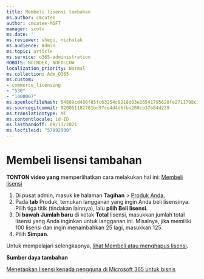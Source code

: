 ```yaml
---
title: Membeli lisensi tambahan
ms.author: cmcatee
author: cmcatee-MSFT
manager: scotv
ms.date: ''
ms.reviewer: shegu, nicholak
ms.audience: Admin
ms.topic: article
ms.service: o365-administration
ROBOTS: NOINDEX, NOFOLLOW
localization_priority: Normal
ms.collection: Adm_O365
ms.custom:
- commerce_licensing
- "530"
- "1400007"
ms.openlocfilehash: 54889cd480f85fc63254c8218d03e26541795620fe2711798c19c9c503637f92
ms.sourcegitcommit: 920051182781bd97ce4d4d6fbd268cb37b84d239
ms.translationtype: MT
ms.contentlocale: id-ID
ms.lasthandoff: 08/11/2021
ms.locfileid: "57892930"
---
```

# <a name="buy-additional-licenses"></a>Membeli lisensi tambahan

**TONTON video yang** memperlihatkan cara melakukan hal ini: [Membeli lisensi](https://go.microsoft.com/fwlink/p/?linkid=2154857)

1. Di pusat admin, masuk ke halaman **Tagihan**  >  [Produk Anda.](https://go.microsoft.com/fwlink/p/?linkid=842054)
2. Pada **tab** Produk, temukan langganan yang ingin Anda beli lisensinya. Pilih tiga titik (tindakan lainnya), lalu **pilih Beli lisensi**.
3. Di **bawah Jumlah baru** di kotak **Total** lisensi, masukkan jumlah total lisensi yang Anda inginkan untuk langganan ini. Misalnya, jika memiliki 100 lisensi dan ingin menambahkan 25 lagi, masukkan 125.
4. Pilih **Simpan**.

Untuk mempelajari selengkapnya, [lihat Membeli atau menghapus lisensi](https://docs.microsoft.com/microsoft-365/commerce/licenses/buy-licenses).

**Sumber daya tambahan**

[Menetapkan lisensi kepada pengguna di Microsoft 365 untuk bisnis](https://docs.microsoft.com/microsoft-365/admin/manage/assign-licenses-to-users)